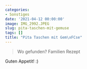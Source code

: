 ```yaml
---
categories:
- Sonstiges
date: '2021-04-12 00:00:00'
image: IMG_2992.JPEG
slug: pita-taschen-mit-gemuse
tags: []
title: "Pita Taschen mit Gem\xFCse"
---
```



> Wo gefunden? Familien Rezept

Guten Appetit! :)